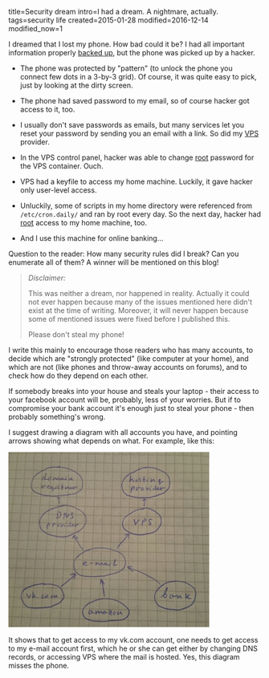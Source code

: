 title=Security dream
intro=I had a dream. A nightmare, actually.
tags=security life
created=2015-01-28
modified=2016-12-14
modified_now=1


I dreamed that I lost my phone.
How bad could it be?
I had all important information properly [backed up][backupPhone],
but the phone was picked up by a hacker.

* The phone was protected by "pattern"
(to unlock the phone you connect few dots in a 3-by-3 grid).
Of course, it was quite easy to pick,
just by looking at the dirty screen.

* The phone had saved password to my email,
so of course hacker got access to it, too.

* I usually don't save passwords as emails,
but many services let you reset your password
by sending you an email with a link.
So did my [VPS][] provider.

* In the VPS control panel, hacker was able to change [root][] password for the VPS container.
Ouch.

* VPS had a keyfile to access my home machine.
Luckily, it gave hacker only user-level access.

* Unluckily, some of scripts in my home directory were referenced from `/etc/cron.daily/` and ran by root every day.
So the next day, hacker had [root][] access to my home machine, too.

* And I use this machine for online banking...



Question to the reader:
How many security rules did I break?
Can you enumerate all of them?
A winner will be mentioned on this blog!

> _Disclaimer:_
> 
> This was neither a dream, nor happened in reality.
> Actually it could not ever happen because many of the issues mentioned here didn't exist at the time of writing.
> Moreover, it will never happen because some of mentioned issues were fixed before I published this.
> 
> Please don't steal my phone!

I write this mainly to encourage those readers who has many accounts,
to decide which are "strongly protected" (like computer at your home),
and which are not (like phones and throw-away accounts on forums),
and to check how do they depend on each other.

If somebody breaks into your house and steals your laptop -
their access to your facebook account will be, probably, less of your worries.
But if to compromise your bank account it's enough just to steal your phone - then probably something's wrong.

I suggest drawing a diagram with all accounts you have,
and pointing arrows showing what depends on what.
For example, like this:

![Diagram showing how different accounts depend on each other](security-dream.jpg)

It shows that to get access to my vk.com account,
one needs to get access to my e-mail account first,
which he or she can get either by changing DNS records,
or accessing VPS where the mail is hosted.
Yes, this diagram misses the phone.

[backupPhone]: https://www.aeyoun.com/posts/abysmal-android-backups.html?pk_campaign=shpak
[VPS]: https://en.wikipedia.org/wiki/Virtual_private_server
[root]: https://en.wikipedia.org/wiki/Superuser
[sshR]: http://en.wikipedia.org/wiki/Reverse_connection
[VNC]: https://en.wikipedia.org/wiki/Virtual_Network_Computing
